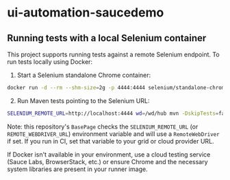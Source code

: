 # ui-automation-saucedemo

## Running tests with a local Selenium container

This project supports running tests against a remote Selenium endpoint. To run tests locally using Docker:

1. Start a Selenium standalone Chrome container:

```bash
docker run -d --rm --shm-size=2g -p 4444:4444 selenium/standalone-chrome:latest
```

2. Run Maven tests pointing to the Selenium URL:

```bash
SELENIUM_REMOTE_URL=http://localhost:4444 wd=/wd/hub mvn -DskipTests=false test
```

Note: this repository's `BasePage` checks the `SELENIUM_REMOTE_URL` (or `REMOTE_WEBDRIVER_URL`) environment variable and will use a `RemoteWebDriver` if set. If you run in CI, set that variable to your grid or cloud provider URL.

If Docker isn't available in your environment, use a cloud testing service (Sauce Labs, BrowserStack, etc.) or ensure Chrome and the necessary system libraries are present in your runner image.